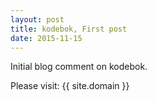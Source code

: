 ```yaml
---
layout: post
title: kodebok, First post
date: 2015-11-15
---
```


Initial blog comment on kodebok.

Please visit: {{ site.domain }}
